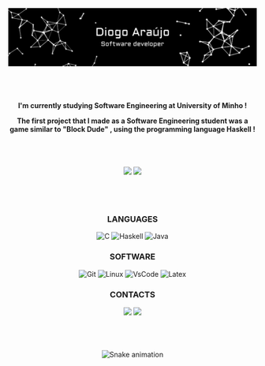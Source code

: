 <div align="center">
  <img src="https://raw.githubusercontent.com/diogoaraujo017/diogoaraujo017/master/final.gif">
</div>

<hr style="height:30pt; visibility:hidden;" />

<div align="center">

**I'm currently studying Software Engineering at University of Minho !**

**The first project that I made as a Software Engineering student was a game similar to "Block Dude" , using the programming language Haskell !**
<div>
  
<hr style="height:30pt; visibility:hidden;" />

<div align="center" display="flex" style="color:red;">
  <img src="https://github-readme-stats.vercel.app/api?username=diogoaraujo017&count_private=true&theme=ayu-mirage&show_icons=true"
    height="160rem"/>
  <img src="https://github-readme-stats.vercel.app/api/top-langs/?username=diogoaraujo017&layout=compact&theme=ayu-mirage"
    height="160rem"/>
</div>
  
<hr style="height:30pt; visibility:hidden;" />
  
<div align="center">
  <h3>LANGUAGES</h3>
  <div display="flex">
   <img src="https://img.shields.io/badge/C-00599C?style=for-the-badge&logo=c&logoColor=white" alt="C">
   <img src="https://img.shields.io/badge/Haskell-5D4F85?style=for-the-badge&logo=haskell&logoColor=white" alt="Haskell">
   <img src="https://img.shields.io/badge/Java-ED8B00?style=for-the-badge&logo=java&logoColor=white" alt="Java">
  </div>
  <h3>SOFTWARE</h3>
  <div display="flex">
   <img src="https://img.shields.io/badge/GIT-E44C30?style=for-the-badge&logo=git&logoColor=white" alt="Git">
   <img src="https://img.shields.io/badge/Linux-FCC624?style=for-the-badge&logo=linux&logoColor=black" alt="Linux">
   <img src="https://img.shields.io/badge/VSCode-0078D4?style=for-the-badge&logo=visual%20studio%20code&logoColor=white" alt="VsCode">
   <img src="https://img.shields.io/badge/LaTeX-47A141?style=for-the-badge&logo=LaTeX&logoColor=white" alt="Latex">
   
  </div>
  <h3>CONTACTS</h3>
  <div display="flex"> 
  <a href="https://instagram.com/diogoaraujo017" target="_blank"><img src="https://img.shields.io/badge/-Instagram-%23E4405F?style=for-the-badge&     logo=instagram&logoColor=white" target="_blank"></a>
  <a href="https://discordapp.com/users/322769952870367235" target="_blank"><img src="https://img.shields.io/badge/Discord-7289DA?style=for-the-badge&logo=discord&logoColor=white" target="_blank"></a>
    </div>
  </div>

<hr style="height:30pt; visibility:hidden;" />  

  ![Snake animation](https://github.com/diogoaraujo017/diogoaraujo017/blob/output/github-contribution-grid-snake.svg)
 
</div>
